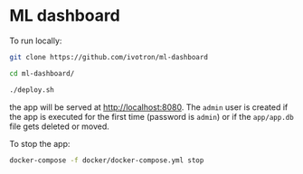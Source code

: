 # ML dashboard

To run locally:

```bash
git clone https://github.com/ivotron/ml-dashboard

cd ml-dashboard/

./deploy.sh
```

the app will be served at <http://localhost:8080>. The `admin` user is 
created if the app is executed for the first time (password is 
`admin`) or if the `app/app.db` file gets deleted or moved.

To stop the app:

```bash
docker-compose -f docker/docker-compose.yml stop
```
